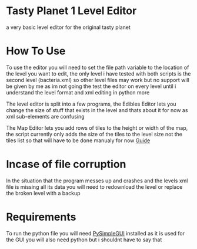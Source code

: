 # Tasty Planet 1 Level Editor
a very basic level editor for the original tasty planet

# How To Use
To use the editor you will need to set the file path variable to the location of the level you want to edit, the only level i have tested with both scripts is the second level (bacteria.xml) so other level files may work but no support will be given by me as im not going the test the editor on every level until i understand the level format and xml editing in python more

The level editor is split into a few programs, the Edibles Editor lets you change the size of stuff that exists in the level and thats about it for now as xml sub-elements are confusing

The Map Editor lets you add rows of tiles to the height or width of the map, the script currently only adds the size of the tiles to the level size not the tiles list so that will have to be done manualy for now
[Guide](https://tastyplanet.fandom.com/wiki/Tasty_Planet_1_Level_Format)

# Incase of file corruption

In the situation that the program messes up and crashes and the levels xml file is missing all its data you will need to redownload the level or replace the broken level
with a backup

# Requirements

To run the python file you will need [PySimpleGUI](https://pypi.org/project/PySimpleGUI/) installed as it is used for the GUI you will also need python but i shouldnt have to say that
